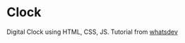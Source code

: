 # Clock
Digital Clock using HTML, CSS, JS. Tutorial from [whatsdev](https://www.youtube.com/watch?v=DUEyiEnMVj4)
